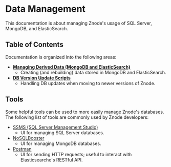 # Data Management

This documentation is about managing Znode's usage of SQL Server, MongoDB, and ElasticSearch.

## Table of Contents

Documentation is organized into the following areas:

* **[Managing Derived Data (MongoDB and ElasticSearch)](derived-data/README.md)**
  * Creating (and rebuilding) data stored in MongoDB and ElasticSearch.
* **[DB Version Update Scripts](upgrading/README.md)**
  * Handling DB updates when moving to newer versions of Znode.

## Tools

Some helpful tools can be used to more easily manage Znode's databases. The following list of tools are commonly used by Znode developers:

* [SSMS (SQL Server Management Studio)](https://docs.microsoft.com/en-us/sql/ssms/sql-server-management-studio-ssms?view=sql-server-2017)
  * UI for managing SQL Server databases.
* [NoSQLBooster](https://nosqlbooster.com/home)
  * UI for managing MongoDB databases.
* [Postman](https://www.getpostman.com/)
  * UI for sending HTTP requests; useful to interact with Elasticsearche's RESTful API.
